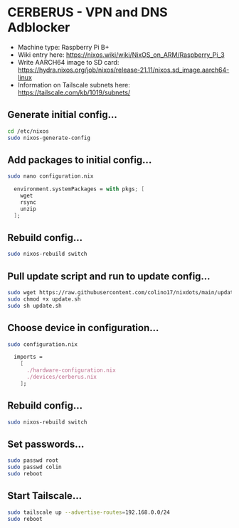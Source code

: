 # CERBERUS - VPN and DNS Adblocker
- Machine type: Raspberry Pi B+
- Wiki entry here: https://nixos.wiki/wiki/NixOS_on_ARM/Raspberry_Pi_3
- Write AARCH64 image to SD card: https://hydra.nixos.org/job/nixos/release-21.11/nixos.sd_image.aarch64-linux
- Information on Tailscale subnets here: https://tailscale.com/kb/1019/subnets/

## Generate initial config...
```bash
cd /etc/nixos
sudo nixos-generate-config
```

## Add packages to initial config...
```bash
sudo nano configuration.nix
```
```nix
  environment.systemPackages = with pkgs; [
    wget
    rsync
    unzip
  ];
```

## Rebuild config...
```bash
sudo nixos-rebuild switch
```

## Pull update script and run to update config...
```bash
sudo wget https://raw.githubusercontent.com/colino17/nixdots/main/update.sh
sudo chmod +x update.sh
sudo sh update.sh
```

## Choose device in configuration...
```bash
sudo configuration.nix
```
```nix
  imports =
    [
      ./hardware-configuration.nix
      ./devices/cerberus.nix
    ];
```

## Rebuild config...
```bash
sudo nixos-rebuild switch
```

## Set passwords...
```bash
sudo passwd root
sudo passwd colin
sudo reboot
```

## Start Tailscale...
```bash
sudo tailscale up --advertise-routes=192.168.0.0/24
sudo reboot
```
